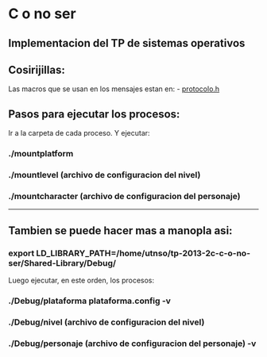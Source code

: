 C o no ser
=====================
Implementacion del TP de sistemas operativos
----------------------------------------------------------

## Cosirijillas:

Las macros que se usan en los mensajes estan en: - [protocolo.h](https://github.com/sisoputnfrba/tp-2013-2c-c-o-no-ser/blob/master/Shared-Library/ginyu/protocolo.h)

## Pasos para ejecutar los procesos:

Ir a la carpeta de cada proceso. Y ejecutar:

### ./mountplatform 

### ./mountlevel (archivo de configuracion del nivel)

### ./mountcharacter (archivo de configuracion del personaje) 

----------------------------------------------------------

## Tambien se puede hacer mas a manopla asi:

### export LD_LIBRARY_PATH=/home/utnso/tp-2013-2c-c-o-no-ser/Shared-Library/Debug/

Luego ejecutar, en este orden, los procesos:

### ./Debug/plataforma plataforma.config -v  

### ./Debug/nivel (archivo de configuracion del nivel) 

### ./Debug/personaje (archivo de configuracion del personaje) -v
